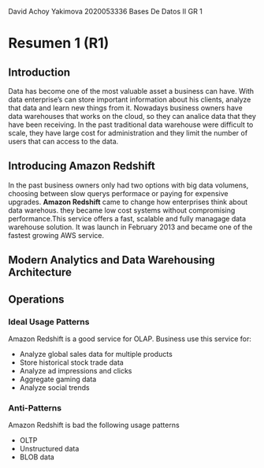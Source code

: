 David Achoy Yakimova
2020053336
Bases De Datos II GR 1
# Resumen 1 (R1)
## Introduction
Data has become one of the most valuable asset a business can have. With data enterprise’s can store important information about his clients, analyze that data and learn new things from it. Nowadays business owners have data warehouses that works on the cloud, so they can analice data that they have been receiving. In the past traditional data warehouse were difficult  to scale, they have large cost for administration and they limit the number of users that can access to the data.
## Introducing Amazon Redshift
In the past business owners only had two options with big data volumens, choosing between slow querys performace or paying for expensive upgrades. **Amazon Redshift** came to change how enterprises think about data warehous. they became low cost systems without compromising performance.This service offers a fast, scalable and fully managage data warehouse solution. It was launch in February 2013 and became one of the fastest growing AWS service.
## Modern Analytics and Data Warehousing Architecture
## Operations
### Ideal Usage Patterns
Amazon Redshift is a good service for OLAP. Business use this service for:
- Analyze global sales data for multiple products
- Store historical stock trade data
- Analyze ad impressions and clicks
- Aggregate gaming data
- Analyze social trends

### Anti-Patterns
Amazon Redshift is bad the following usage patterns
- OLTP
- Unstructured data
- BLOB data


